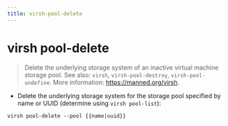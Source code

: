 ```yaml
---
title: virsh-pool-delete
---
```

# virsh pool-delete

> Delete the underlying storage system of an inactive virtual machine storage pool.
> See also: `virsh`, `virsh-pool-destroy`, `virsh-pool-undefine`.
> More information: <https://manned.org/virsh>.

- Delete the underlying storage system for the storage pool specified by name or UUID (determine using `virsh pool-list`):

`virsh pool-delete --pool {{name|uuid}}`
